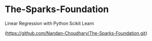 # The-Sparks-Foundation
Linear Regression with Python Scikit Learn

(https://github.com/Nandan-Choudhary/The-Sparks-Foundation.git)
